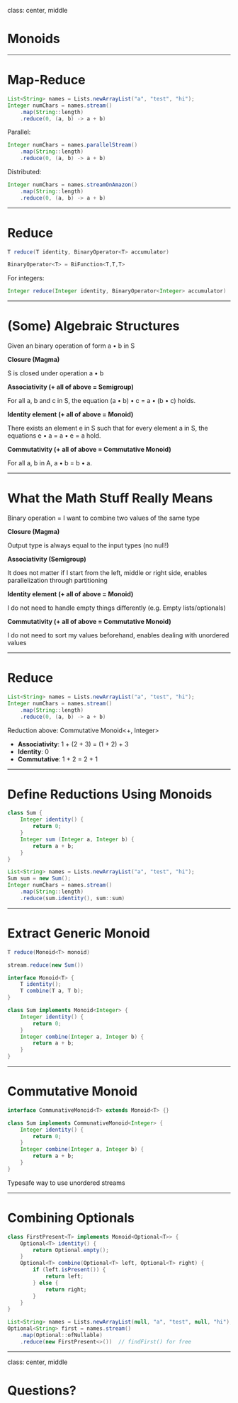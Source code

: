 class: center, middle

# Monoids

---

# Map-Reduce

```java
List<String> names = Lists.newArrayList("a", "test", "hi");
Integer numChars = names.stream()
    .map(String::length)
    .reduce(0, (a, b) -> a + b)
```
Parallel:
```java
Integer numChars = names.parallelStream()
    .map(String::length)
    .reduce(0, (a, b) -> a + b)
```

Distributed:
```java
Integer numChars = names.streamOnAmazon()
    .map(String::length)
    .reduce(0, (a, b) -> a + b)
```

---

# Reduce

```java
T reduce(T identity, BinaryOperator<T> accumulator)
```

```java
BinaryOperator<T> = BiFunction<T,T,T>
```


For integers:

```java
Integer reduce(Integer identity, BinaryOperator<Integer> accumulator)
```

---

# (Some) Algebraic Structures

Given an binary operation of form a • b in S

**Closure (Magma)**

S is closed under operation a • b

**Associativity (+ all of above = Semigroup)**

For all a, b and c in S, the equation (a • b) • c = a • (b • c) holds.

**Identity element (+ all of above = Monoid)**

There exists an element e in S such that for every element a in S, the equations e • a = a • e = a hold.

**Commutativity (+ all of above = Commutative Monoid)**

For all a, b in A, a • b = b • a.

---

# What the Math Stuff Really Means

Binary operation = I want to combine two values of the same type

**Closure (Magma)**

Output type is always equal to the input types (no null!)

**Associativity (Semigroup)**

It does not matter if I start from the left, middle or right side, enables parallelization through partitioning

**Identity element (+ all of above = Monoid)**

I do not need to handle empty things differently (e.g. Empty lists/optionals)

**Commutativity (+ all of above = Commutative Monoid)**

I do not need to sort my values beforehand, enables dealing with unordered values

---

# Reduce

```java
List<String> names = Lists.newArrayList("a", "test", "hi");
Integer numChars = names.stream()
    .map(String::length)
    .reduce(0, (a, b) -> a + b)
```

Reduction above: Commutative Monoid<+, Integer>

* **Associativity**: 1 + (2 + 3) = (1 + 2) + 3
* **Identity**: 0
* **Commutative**: 1 + 2 = 2 + 1

---

# Define Reductions Using Monoids

```java
class Sum {
    Integer identity() {
        return 0;
    }
    Integer sum (Integer a, Integer b) {
        return a + b;
    }
}
```

```java
List<String> names = Lists.newArrayList("a", "test", "hi");
Sum sum = new Sum();
Integer numChars = names.stream()
    .map(String::length)
    .reduce(sum.identity(), sum::sum)
```

---

# Extract Generic Monoid

```java
T reduce(Monoid<T> monoid)

stream.reduce(new Sum())
```

```java
interface Monoid<T> {
    T identity();
    T combine(T a, T b);
}
```

```java
class Sum implements Monoid<Integer> {
    Integer identity() {
        return 0;
    }
    Integer combine(Integer a, Integer b) {
        return a + b;
    }
}
```

---

# Commutative Monoid

```java
interface CommunativeMonoid<T> extends Monoid<T> {}
```

```java
class Sum implements CommunativeMonoid<Integer> {
    Integer identity() {
        return 0;
    }
    Integer combine(Integer a, Integer b) {
        return a + b;
    }
}
```

Typesafe way to use unordered streams

---

# Combining Optionals


```java
class FirstPresent<T> implements Monoid<Optional<T>> {
    Optional<T> identity() {
        return Optional.empty();
    }
    Optional<T> combine(Optional<T> left, Optional<T> right) {
        if (left.isPresent()) {
            return left;
        } else {
            return right;
        }
    }
}
```

```java
List<String> names = Lists.newArrayList(null, "a", "test", null, "hi");
Optional<String> first = names.stream()
    .map(Optional::ofNullable)
    .reduce(new FirstPresent<>())  // findFirst() for free
```

---

class: center, middle

# Questions?
